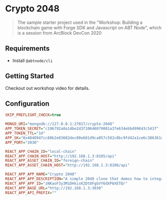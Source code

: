 # Crypto 2048

> The sample starter project used in the "Workshop: Building a blockchain game with Forge SDK and Javascript on ABT Node", which is a session from ArcBlock DevCon 2020

## Requirements

- Install `@abtnode/cli`

## Getting Started

Checkout out workshop video for details.

## Configuration

```ini
SKIP_PREFLIGHT_CHECK=true

MONGO_URI="mongodb://127.0.0.1:27017/crypto-2048"
APP_TOKEN_SECRET="c196792a8a14be2d3f10646079001a37e634ebbd99643c543f"
APP_TOKEN_TTL="1d"
APP_SK="0x4848947cc88b2e83682dec00e681d9ca057c582c0bc9fd42a1ce6c386361d2bda24f683f458bad332b2c913fd374493b08aca1993f2640cbfccd962951c220c0"
APP_PORT="3030"

REACT_APP_CHAIN_ID="local-chain"
REACT_APP_CHAIN_HOST="http://192.168.1.3:8105/api"
REACT_APP_ASSET_CHAIN_ID="foreign-chain"
REACT_APP_ASSET_CHAIN_HOST="http://192.168.1.3:8106/api"

REACT_APP_APP_NAME="Crypto 2048"
REACT_APP_APP_DESCRIPTION="A simple 2048 clone that demos how to integrate games with ArcBlock technologies"
REACT_APP_APP_ID="zNKaoF3y3MiDHkisK2Dt8FgGVY6dXP6XETQr"
REACT_APP_BASE_URL="http://192.168.1.3:3030"
REACT_APP_API_PREFIX=""
```
